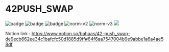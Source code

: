 # 42PUSH_SWAP
![badge](https://img.shields.io/endpoint?url=https://gist.githubusercontent.com/Korkrane/990a037d04c9a3b71a62aa5df94cac00/raw/push_swap_grade.json)
![badge](https://img.shields.io/endpoint?url=https://gist.githubusercontent.com/Korkrane/990a037d04c9a3b71a62aa5df94cac00/raw/push_swap_bon.json)
![badge](https://img.shields.io/endpoint?url=https://gist.githubusercontent.com/Korkrane/990a037d04c9a3b71a62aa5df94cac00/raw/push_swap_corr.json)
![norm-v2](https://img.shields.io/github/workflow/status/Korkrane/42PUSH_SWAP/norm-v2?label=norm-v2&style=flat-square)
![norm-v3](https://img.shields.io/github/workflow/status/Korkrane/42PUSH_SWAP/norm-v3?label=norm-v3&style=flat-square)
![](https://img.shields.io/github/languages/code-size/Korkrane/42PUSH_SWAP?label=size&style=flat-square)

Notion link : https://www.notion.so/bahaas/42-push_swap-de9ecb662ee34c1bafcfc50d1885d9ff#64f6aa7547004b9e9abbe1a6a4ae58df
